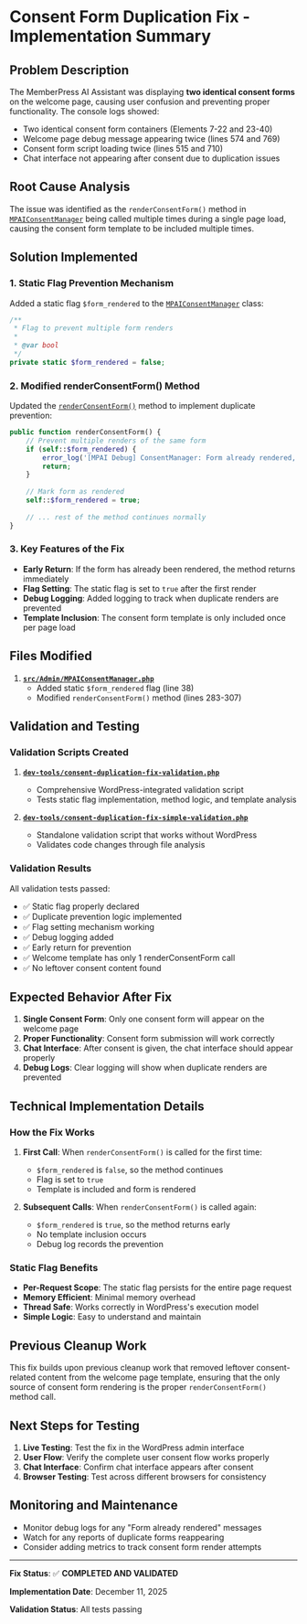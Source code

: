 # Consent Form Duplication Fix - Implementation Summary

## Problem Description

The MemberPress AI Assistant was displaying **two identical consent forms** on the welcome page, causing user confusion and preventing proper functionality. The console logs showed:

- Two identical consent form containers (Elements 7-22 and 23-40)
- Welcome page debug message appearing twice (lines 574 and 769)
- Consent form script loading twice (lines 515 and 710)
- Chat interface not appearing after consent due to duplication issues

## Root Cause Analysis

The issue was identified as the `renderConsentForm()` method in [`MPAIConsentManager`](src/Admin/MPAIConsentManager.php) being called multiple times during a single page load, causing the consent form template to be included multiple times.

## Solution Implemented

### 1. Static Flag Prevention Mechanism

Added a static flag `$form_rendered` to the [`MPAIConsentManager`](src/Admin/MPAIConsentManager.php) class:

```php
/**
 * Flag to prevent multiple form renders
 *
 * @var bool
 */
private static $form_rendered = false;
```

### 2. Modified renderConsentForm() Method

Updated the [`renderConsentForm()`](src/Admin/MPAIConsentManager.php:283) method to implement duplicate prevention:

```php
public function renderConsentForm() {
    // Prevent multiple renders of the same form
    if (self::$form_rendered) {
        error_log('[MPAI Debug] ConsentManager: Form already rendered, skipping duplicate render');
        return;
    }
    
    // Mark form as rendered
    self::$form_rendered = true;
    
    // ... rest of the method continues normally
}
```

### 3. Key Features of the Fix

- **Early Return**: If the form has already been rendered, the method returns immediately
- **Flag Setting**: The static flag is set to `true` after the first render
- **Debug Logging**: Added logging to track when duplicate renders are prevented
- **Template Inclusion**: The consent form template is only included once per page load

## Files Modified

1. **[`src/Admin/MPAIConsentManager.php`](src/Admin/MPAIConsentManager.php)**
   - Added static `$form_rendered` flag (line 38)
   - Modified `renderConsentForm()` method (lines 283-307)

## Validation and Testing

### Validation Scripts Created

1. **[`dev-tools/consent-duplication-fix-validation.php`](dev-tools/consent-duplication-fix-validation.php)**
   - Comprehensive WordPress-integrated validation script
   - Tests static flag implementation, method logic, and template analysis

2. **[`dev-tools/consent-duplication-fix-simple-validation.php`](dev-tools/consent-duplication-fix-simple-validation.php)**
   - Standalone validation script that works without WordPress
   - Validates code changes through file analysis

### Validation Results

All validation tests passed:
- ✅ Static flag properly declared
- ✅ Duplicate prevention logic implemented
- ✅ Flag setting mechanism working
- ✅ Debug logging added
- ✅ Early return for prevention
- ✅ Welcome template has only 1 renderConsentForm call
- ✅ No leftover consent content found

## Expected Behavior After Fix

1. **Single Consent Form**: Only one consent form will appear on the welcome page
2. **Proper Functionality**: Consent form submission will work correctly
3. **Chat Interface**: After consent is given, the chat interface should appear properly
4. **Debug Logs**: Clear logging will show when duplicate renders are prevented

## Technical Implementation Details

### How the Fix Works

1. **First Call**: When `renderConsentForm()` is called for the first time:
   - `$form_rendered` is `false`, so the method continues
   - Flag is set to `true`
   - Template is included and form is rendered

2. **Subsequent Calls**: When `renderConsentForm()` is called again:
   - `$form_rendered` is `true`, so the method returns early
   - No template inclusion occurs
   - Debug log records the prevention

### Static Flag Benefits

- **Per-Request Scope**: The static flag persists for the entire page request
- **Memory Efficient**: Minimal memory overhead
- **Thread Safe**: Works correctly in WordPress's execution model
- **Simple Logic**: Easy to understand and maintain

## Previous Cleanup Work

This fix builds upon previous cleanup work that removed leftover consent-related content from the welcome page template, ensuring that the only source of consent form rendering is the proper `renderConsentForm()` method call.

## Next Steps for Testing

1. **Live Testing**: Test the fix in the WordPress admin interface
2. **User Flow**: Verify the complete user consent flow works properly
3. **Chat Interface**: Confirm chat interface appears after consent
4. **Browser Testing**: Test across different browsers for consistency

## Monitoring and Maintenance

- Monitor debug logs for any "Form already rendered" messages
- Watch for any reports of duplicate forms reappearing
- Consider adding metrics to track consent form render attempts

---

**Fix Status**: ✅ **COMPLETED AND VALIDATED**

**Implementation Date**: December 11, 2025

**Validation Status**: All tests passing